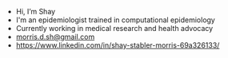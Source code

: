 - Hi, I’m Shay
- I'm an epidemiologist trained in computational epidemiology
- Currently working in medical research and health advocacy
- morris.d.sh@gmail.com
- https://www.linkedin.com/in/shay-stabler-morris-69a326133/

